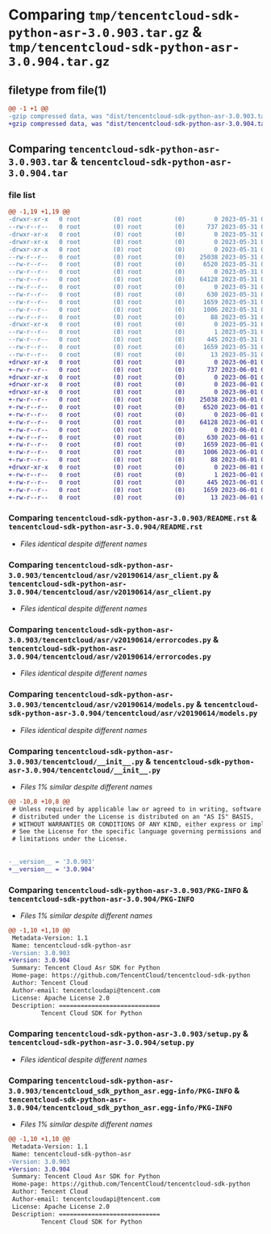 # Comparing `tmp/tencentcloud-sdk-python-asr-3.0.903.tar.gz` & `tmp/tencentcloud-sdk-python-asr-3.0.904.tar.gz`

## filetype from file(1)

```diff
@@ -1 +1 @@
-gzip compressed data, was "dist/tencentcloud-sdk-python-asr-3.0.903.tar", last modified: Wed May 31 02:01:35 2023, max compression
+gzip compressed data, was "dist/tencentcloud-sdk-python-asr-3.0.904.tar", last modified: Thu Jun  1 02:25:45 2023, max compression
```

## Comparing `tencentcloud-sdk-python-asr-3.0.903.tar` & `tencentcloud-sdk-python-asr-3.0.904.tar`

### file list

```diff
@@ -1,19 +1,19 @@
-drwxr-xr-x   0 root         (0) root         (0)        0 2023-05-31 02:01:35.000000 tencentcloud-sdk-python-asr-3.0.903/
--rw-r--r--   0 root         (0) root         (0)      737 2023-05-31 02:01:35.000000 tencentcloud-sdk-python-asr-3.0.903/README.rst
-drwxr-xr-x   0 root         (0) root         (0)        0 2023-05-31 02:01:35.000000 tencentcloud-sdk-python-asr-3.0.903/tencentcloud/
-drwxr-xr-x   0 root         (0) root         (0)        0 2023-05-31 02:01:35.000000 tencentcloud-sdk-python-asr-3.0.903/tencentcloud/asr/
-drwxr-xr-x   0 root         (0) root         (0)        0 2023-05-31 02:01:35.000000 tencentcloud-sdk-python-asr-3.0.903/tencentcloud/asr/v20190614/
--rw-r--r--   0 root         (0) root         (0)    25038 2023-05-31 02:01:35.000000 tencentcloud-sdk-python-asr-3.0.903/tencentcloud/asr/v20190614/asr_client.py
--rw-r--r--   0 root         (0) root         (0)     6520 2023-05-31 02:01:35.000000 tencentcloud-sdk-python-asr-3.0.903/tencentcloud/asr/v20190614/errorcodes.py
--rw-r--r--   0 root         (0) root         (0)        0 2023-05-31 02:01:35.000000 tencentcloud-sdk-python-asr-3.0.903/tencentcloud/asr/v20190614/__init__.py
--rw-r--r--   0 root         (0) root         (0)    64128 2023-05-31 02:01:35.000000 tencentcloud-sdk-python-asr-3.0.903/tencentcloud/asr/v20190614/models.py
--rw-r--r--   0 root         (0) root         (0)        0 2023-05-31 02:01:35.000000 tencentcloud-sdk-python-asr-3.0.903/tencentcloud/asr/__init__.py
--rw-r--r--   0 root         (0) root         (0)      630 2023-05-31 02:01:35.000000 tencentcloud-sdk-python-asr-3.0.903/tencentcloud/__init__.py
--rw-r--r--   0 root         (0) root         (0)     1659 2023-05-31 02:01:35.000000 tencentcloud-sdk-python-asr-3.0.903/PKG-INFO
--rw-r--r--   0 root         (0) root         (0)     1006 2023-05-31 02:01:35.000000 tencentcloud-sdk-python-asr-3.0.903/setup.py
--rw-r--r--   0 root         (0) root         (0)       88 2023-05-31 02:01:35.000000 tencentcloud-sdk-python-asr-3.0.903/setup.cfg
-drwxr-xr-x   0 root         (0) root         (0)        0 2023-05-31 02:01:35.000000 tencentcloud-sdk-python-asr-3.0.903/tencentcloud_sdk_python_asr.egg-info/
--rw-r--r--   0 root         (0) root         (0)        1 2023-05-31 02:01:35.000000 tencentcloud-sdk-python-asr-3.0.903/tencentcloud_sdk_python_asr.egg-info/dependency_links.txt
--rw-r--r--   0 root         (0) root         (0)      445 2023-05-31 02:01:35.000000 tencentcloud-sdk-python-asr-3.0.903/tencentcloud_sdk_python_asr.egg-info/SOURCES.txt
--rw-r--r--   0 root         (0) root         (0)     1659 2023-05-31 02:01:35.000000 tencentcloud-sdk-python-asr-3.0.903/tencentcloud_sdk_python_asr.egg-info/PKG-INFO
--rw-r--r--   0 root         (0) root         (0)       13 2023-05-31 02:01:35.000000 tencentcloud-sdk-python-asr-3.0.903/tencentcloud_sdk_python_asr.egg-info/top_level.txt
+drwxr-xr-x   0 root         (0) root         (0)        0 2023-06-01 02:25:45.000000 tencentcloud-sdk-python-asr-3.0.904/
+-rw-r--r--   0 root         (0) root         (0)      737 2023-06-01 02:25:45.000000 tencentcloud-sdk-python-asr-3.0.904/README.rst
+drwxr-xr-x   0 root         (0) root         (0)        0 2023-06-01 02:25:45.000000 tencentcloud-sdk-python-asr-3.0.904/tencentcloud/
+drwxr-xr-x   0 root         (0) root         (0)        0 2023-06-01 02:25:45.000000 tencentcloud-sdk-python-asr-3.0.904/tencentcloud/asr/
+drwxr-xr-x   0 root         (0) root         (0)        0 2023-06-01 02:25:45.000000 tencentcloud-sdk-python-asr-3.0.904/tencentcloud/asr/v20190614/
+-rw-r--r--   0 root         (0) root         (0)    25038 2023-06-01 02:25:45.000000 tencentcloud-sdk-python-asr-3.0.904/tencentcloud/asr/v20190614/asr_client.py
+-rw-r--r--   0 root         (0) root         (0)     6520 2023-06-01 02:25:45.000000 tencentcloud-sdk-python-asr-3.0.904/tencentcloud/asr/v20190614/errorcodes.py
+-rw-r--r--   0 root         (0) root         (0)        0 2023-06-01 02:25:45.000000 tencentcloud-sdk-python-asr-3.0.904/tencentcloud/asr/v20190614/__init__.py
+-rw-r--r--   0 root         (0) root         (0)    64128 2023-06-01 02:25:45.000000 tencentcloud-sdk-python-asr-3.0.904/tencentcloud/asr/v20190614/models.py
+-rw-r--r--   0 root         (0) root         (0)        0 2023-06-01 02:25:45.000000 tencentcloud-sdk-python-asr-3.0.904/tencentcloud/asr/__init__.py
+-rw-r--r--   0 root         (0) root         (0)      630 2023-06-01 02:25:45.000000 tencentcloud-sdk-python-asr-3.0.904/tencentcloud/__init__.py
+-rw-r--r--   0 root         (0) root         (0)     1659 2023-06-01 02:25:45.000000 tencentcloud-sdk-python-asr-3.0.904/PKG-INFO
+-rw-r--r--   0 root         (0) root         (0)     1006 2023-06-01 02:25:45.000000 tencentcloud-sdk-python-asr-3.0.904/setup.py
+-rw-r--r--   0 root         (0) root         (0)       88 2023-06-01 02:25:45.000000 tencentcloud-sdk-python-asr-3.0.904/setup.cfg
+drwxr-xr-x   0 root         (0) root         (0)        0 2023-06-01 02:25:45.000000 tencentcloud-sdk-python-asr-3.0.904/tencentcloud_sdk_python_asr.egg-info/
+-rw-r--r--   0 root         (0) root         (0)        1 2023-06-01 02:25:45.000000 tencentcloud-sdk-python-asr-3.0.904/tencentcloud_sdk_python_asr.egg-info/dependency_links.txt
+-rw-r--r--   0 root         (0) root         (0)      445 2023-06-01 02:25:45.000000 tencentcloud-sdk-python-asr-3.0.904/tencentcloud_sdk_python_asr.egg-info/SOURCES.txt
+-rw-r--r--   0 root         (0) root         (0)     1659 2023-06-01 02:25:45.000000 tencentcloud-sdk-python-asr-3.0.904/tencentcloud_sdk_python_asr.egg-info/PKG-INFO
+-rw-r--r--   0 root         (0) root         (0)       13 2023-06-01 02:25:45.000000 tencentcloud-sdk-python-asr-3.0.904/tencentcloud_sdk_python_asr.egg-info/top_level.txt
```

### Comparing `tencentcloud-sdk-python-asr-3.0.903/README.rst` & `tencentcloud-sdk-python-asr-3.0.904/README.rst`

 * *Files identical despite different names*

### Comparing `tencentcloud-sdk-python-asr-3.0.903/tencentcloud/asr/v20190614/asr_client.py` & `tencentcloud-sdk-python-asr-3.0.904/tencentcloud/asr/v20190614/asr_client.py`

 * *Files identical despite different names*

### Comparing `tencentcloud-sdk-python-asr-3.0.903/tencentcloud/asr/v20190614/errorcodes.py` & `tencentcloud-sdk-python-asr-3.0.904/tencentcloud/asr/v20190614/errorcodes.py`

 * *Files identical despite different names*

### Comparing `tencentcloud-sdk-python-asr-3.0.903/tencentcloud/asr/v20190614/models.py` & `tencentcloud-sdk-python-asr-3.0.904/tencentcloud/asr/v20190614/models.py`

 * *Files identical despite different names*

### Comparing `tencentcloud-sdk-python-asr-3.0.903/tencentcloud/__init__.py` & `tencentcloud-sdk-python-asr-3.0.904/tencentcloud/__init__.py`

 * *Files 1% similar despite different names*

```diff
@@ -10,8 +10,8 @@
 # Unless required by applicable law or agreed to in writing, software
 # distributed under the License is distributed on an "AS IS" BASIS,
 # WITHOUT WARRANTIES OR CONDITIONS OF ANY KIND, either express or implied.
 # See the License for the specific language governing permissions and
 # limitations under the License.
 
 
-__version__ = '3.0.903'
+__version__ = '3.0.904'
```

### Comparing `tencentcloud-sdk-python-asr-3.0.903/PKG-INFO` & `tencentcloud-sdk-python-asr-3.0.904/PKG-INFO`

 * *Files 1% similar despite different names*

```diff
@@ -1,10 +1,10 @@
 Metadata-Version: 1.1
 Name: tencentcloud-sdk-python-asr
-Version: 3.0.903
+Version: 3.0.904
 Summary: Tencent Cloud Asr SDK for Python
 Home-page: https://github.com/TencentCloud/tencentcloud-sdk-python
 Author: Tencent Cloud
 Author-email: tencentcloudapi@tencent.com
 License: Apache License 2.0
 Description: ============================
         Tencent Cloud SDK for Python
```

### Comparing `tencentcloud-sdk-python-asr-3.0.903/setup.py` & `tencentcloud-sdk-python-asr-3.0.904/setup.py`

 * *Files identical despite different names*

### Comparing `tencentcloud-sdk-python-asr-3.0.903/tencentcloud_sdk_python_asr.egg-info/PKG-INFO` & `tencentcloud-sdk-python-asr-3.0.904/tencentcloud_sdk_python_asr.egg-info/PKG-INFO`

 * *Files 1% similar despite different names*

```diff
@@ -1,10 +1,10 @@
 Metadata-Version: 1.1
 Name: tencentcloud-sdk-python-asr
-Version: 3.0.903
+Version: 3.0.904
 Summary: Tencent Cloud Asr SDK for Python
 Home-page: https://github.com/TencentCloud/tencentcloud-sdk-python
 Author: Tencent Cloud
 Author-email: tencentcloudapi@tencent.com
 License: Apache License 2.0
 Description: ============================
         Tencent Cloud SDK for Python
```

